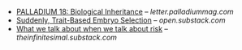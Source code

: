 * [PALLADIUM 18: Biological Inheritance](https://letter.palladiummag.com/p/palladium-18-biological-inheritance) – *letter.palladiummag.com*
* [Suddenly, Trait-Based Embryo Selection](https://open.substack.com/pub/astralcodexten/p/suddenly-trait-based-embryo-selection) – *open.substack.com*
* [What we talk about when we talk about risk](https://theinfinitesimal.substack.com/p/what-we-talk-about-when-we-talk-about) – *theinfinitesimal.substack.com*

